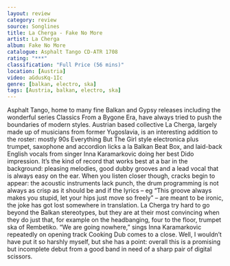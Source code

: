 ```yaml
---
layout: review
category: review
source: Songlines
title: La Cherga - Fake No More
artist: La Cherga
album: Fake No More
catalogue: Asphalt Tango CD-ATR 1708
rating: "***"
classification: "Full Price (56 mins)"
location: [Austria]
video: aGdusKq-1Ic
genre: [balkan, electro, ska]
tags: [Austria, balkan, electro, ska]
---
```


Asphalt Tango, home to many fine Balkan and Gypsy releases including the wonderful series Classics From a Bygone Era, have always tried to push the boundaries of modern styles. Austrian based collective La Cherga, largely made up of musicians from former Yugoslavia, is an interesting addition to the roster: mostly 90s Everything But The Girl style electronica plus trumpet, saxophone and accordion licks a la Balkan Beat Box, and laid-back English vocals from singer Inna Karamarkovic doing her best Dido impression. It’s the kind of record that works best at a bar in the background: pleasing melodies, good dubby grooves and a lead vocal that is always easy on the ear. When you listen closer though, cracks begin to appear: the acoustic instruments lack punch, the drum programming is not always as crisp as it should be and if the lyrics – eg “This groove always makes you stupid, let your hips just move so freely” – are meant to be ironic, the joke has got lost somewhere in translation. La Cherga try hard to go beyond the Balkan stereotypes, but they are at their most convincing when they do just that, for example on the headbanging, four to the floor, trumpet ska of Rembetiko. “We are going nowhere,” sings Inna Karamarkovic repeatedly on opening track Cooking Dub comes to a close. Well, I wouldn’t have put it so harshly myself, but she has a point: overall this is a promising but incomplete debut from a good band in need of a sharp pair of digital scissors.